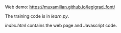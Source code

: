 Web demo: https://muxamilian.github.io/legigrad_font/

The training code is in *learn.py*. 

*index.html* contains the web page and Javascript code. 
